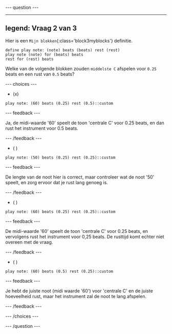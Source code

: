 
--- question ---

---
legend: Vraag 2 van 3
---

Hier is een `Mijn blokken`{:class='block3myblocks'} definitie.

```blocks3
define play note: (note) beats (beats) rest (rest)
play note (note) for (beats) beats
rest for (rest) beats
```

Welke van de volgende blokken zouden `middelste C` afspelen voor `0.25` beats en een rust van `0.5` beats?

--- choices ---

- (x)

```blocks3
play note: (60) beats (0.25) rest (0.5)::custom
```

  --- feedback ---

  Ja, de midi-waarde '60' speelt de toon 'centrale C' voor 0.25 beats, en dan rust het instrument voor 0.5 beats.

  --- /feedback ---

- ( )
```blocks3
play note: (50) beats (0.25) rest (0.25)::custom
```

  --- feedback ---

  De lengte van de noot hier is correct, maar controleer wat de noot '50' speelt, en zorg ervoor dat je rust lang genoeg is.

  --- /feedback ---

- ( )
```blocks3
play note: (60) beats (0.25) rest (0.25)::custom
```

  --- feedback ---

De midi-waarde '60' speelt de toon 'centrale C' voor 0.25 beats, en vervolgens rust het instrument voor 0,25 beats. De rusttijd komt echter niet overeen met de vraag.

  --- /feedback ---

- ( )
```blocks3
play note: (60) beats (0.5) rest (0.25)::custom
```

  --- feedback ---

  Je hebt de juiste noot (midi waarde '60') voor 'centrale C' en de juiste hoeveelheid rust, maar het instrument zal de noot te lang afspelen.

  --- /feedback ---

--- /choices ---

--- /question ---
